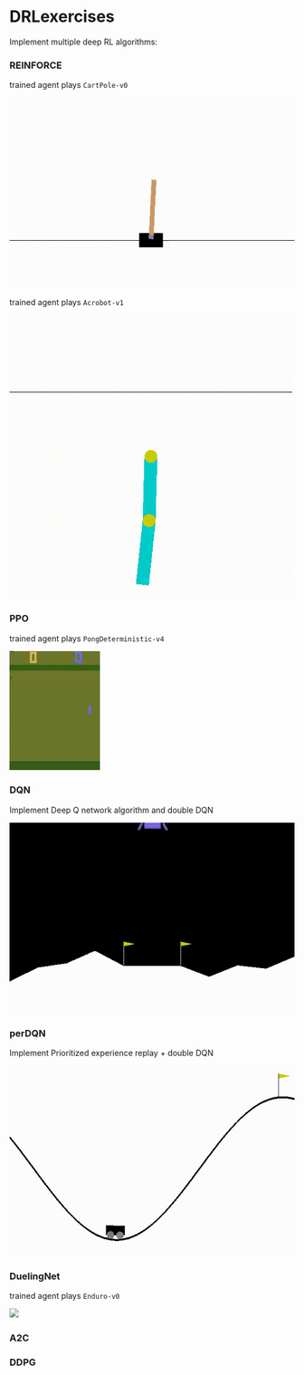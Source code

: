 # DRLexercises

Implement multiple deep RL algorithms:

### REINFORCE

trained agent plays `CartPole-v0`

![](REINFORCE/video/cartpole.gif)

trained agent plays `Acrobot-v1`

![](REINFORCE/video/acrobot.gif)

### PPO

trained agent plays `PongDeterministic-v4`


![](PPO/video/trained_PPO.gif)

### DQN
Implement Deep Q network algorithm and double DQN

![](DQN/video/trained_agent.gif)

### perDQN
Implement Prioritized experience replay + double DQN

![](perDQN/video/MountainCar.gif)

### DuelingNet

trained agent plays `Enduro-v0`

![](DuelingNet/video/trained2.gif)

### A2C

### DDPG
